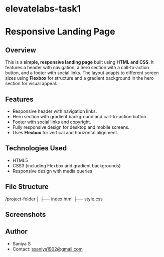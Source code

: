 # elevatelabs-task1

# Responsive Landing Page

## Overview
This is a **simple, responsive landing page** built using **HTML and CSS**. It features a header with navigation, a hero section with a call-to-action button, and a footer with social links. The layout adapts to different screen sizes using **Flexbox** for structure and a gradient background in the hero section for visual appeal.

## Features
- Responsive header with navigation links.
- Hero section with gradient background and call-to-action button.
- Footer with social links and copyright.
- Fully responsive design for desktop and mobile screens.
- Uses **Flexbox** for vertical and horizontal alignment.

## Technologies Used
- HTML5
- CSS3 (including Flexbox and gradient backgrounds)
- Responsive design with media queries

## File Structure
/project-folder
│
├── index.html
├── style.css

## Screenshots


## Author
- Saniya S
- Contact: ssaniya1902@gmail.com
